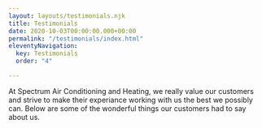 ```yaml
---
layout: layouts/testimonials.njk
title: Testimonials
date: 2020-10-03T00:00:00.000+00:00
permalink: "/testimonials/index.html"
eleventyNavigation:
  key: Testimonials
  order: "4"

---
```

<div class="intro">At Spectrum Air Conditioning and Heating, we really value our customers and strive to make their experiance working with us the best we possibly can. Below are some of the wonderful things our customers had to say about us.</div>